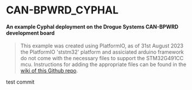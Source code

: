 # CAN-BPWRD_CYPHAL 
#### An example Cyphal deployment on the Drogue Systems CAN-BPWRD development board


> This example was created using PlatformIO, as of 31st August 2023 the PlatformIO 'ststm32' platform and assiciated arduino framework do not come with the necessary files to support the STM32G491CC mcu. Instructions for adding the appropriate files can be found in the [wiki of this Github repo](https://github.com/Drogue-Systems/CAN-BPWRD_CYPHAL/wiki/PlatformIO-setup).

test commit